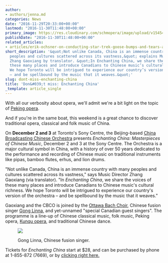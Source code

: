 ```yaml
---
author:
- authors/jenna.md
categories: News
date: "2016-11-29T20:33:00+00:00"
lastmod: "2016-11-30T11:48:00+00:00"
primary_image: https://res.cloudinary.com/schmopera/image/upload/v1545409169/media/webhook-uploads/1480451775081/2016-11-29---Chinese-Opera-square.jpg.jpg
publishDate: "2016-11-30T11:48:00+00:00"
related_articles:
- articles/erik-ochsner-on-conducting-star-trek-goose-bumps-and-tears-are-not-optional.md
short_description: '&quot;Not unlike Canada, China is an immense country with many
  peoples and cultures scattered across its vastness,&quot; explains Music Director
  Zhang Gaoxiang by translator. &quot;In Enchanting China, we share the voices of
  these many places and introduce Canadians to Chinese music’s cultural richness.
  We hope Toronto will be intrigued to experience our country’s version of the orchestra
  – and be spellbound by the music that it weaves.&quot;'
slug: dont-miss-enchanting-china
title: 'Don&#039;t miss: Enchanting China'
_template: article_single
---
```


With all our verbosity about opera, we'll admit we're a bit light on the topic of [Peking opera](https://en.wikipedia.org/wiki/Peking_opera). 

And if you're in the same boat, this weekend is a great chance to discover traditional opera, classical and folk music of China. 

On **December 2 and 3** at Toronto's Sony Centre, the Beijing-based [China Broadcasting Chinese Orchestra](https://en.wikipedia.org/wiki/China_Broadcasting_Chinese_Orchestra) presents *Enchanting China: Masterpieces of Chinese Music*, December 2 and 3 at the Sony Centre. The Orchestra is a major cultural symbol in China, with a history of over 50 years dedicated to the performance and recording of Chinese music on traditional instruments like pipas, bamboo flutes, erhus, and lion drums.

"Not unlike Canada, China is an immense country with many peoples and cultures scattered across its vastness," says Music Director Zhang Gaoxiang (via translator). "In *Enchanting China*, we share the voices of these many places and introduce Canadians to Chinese music's cultural richness. We hope Toronto will be intrigued to experience our country's version of the orchestra – and be spellbound by the music that it weaves."

Gaoxiang and the CBCO is joined by the [Ottawa Bach Choir](http://ottawabachchoir.ca/en/home/), Chinese fusion singer [Gong Linna](https://en.wikipedia.org/wiki/Gong_Linna), and yet-unnamed "special Canadian guest singers". The programme is a line-up of Chinese classical music, folk music, Peking opera, [Kunqu opera](https://en.wikipedia.org/wiki/Kunqu), and traditional Chinese dance.

<figure data-type="image">

![](https://res.cloudinary.com/schmopera/image/upload/v1545409169/media/webhook-uploads/1480506084301/2016-11-29---Gong-Linna-1.jpg.jpg)<figcaption>Gong Linna, Chinese fusion singer.</figcaption>
</figure>

Tickets for *Enchanting China* start at $28, and can be purchased by phone at 1-855-872 (7669), or by [clicking right here.](https://www.ticketmaster.ca/venueartist/131106/2298897&CAMEFROM=CFC_SONY_CENTRE_WEB_SONYWEB_ENCHANTING_CHINA)
